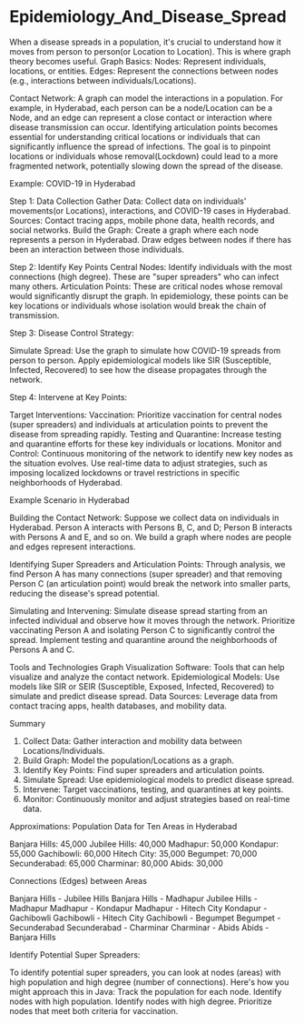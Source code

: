 # Epidemiology_And_Disease_Spread
When a disease spreads in a population, it's crucial to understand how it moves from person to person(or Location to Location). This is where graph theory becomes useful.
Graph Basics:
Nodes: Represent individuals, locations, or entities.
Edges: Represent the connections between nodes (e.g., interactions between individuals/Locations).

Contact Network:
A graph can model the interactions in a population. For example, in Hyderabad, each person can be a node/Location can be a Node, and an edge can represent a close contact or interaction where disease transmission can occur. Identifying articulation points becomes essential for understanding critical locations or individuals that can significantly influence the spread of infections. The goal is to pinpoint locations or individuals whose removal(Lockdown) could lead to a more fragmented network, potentially slowing down the spread of the disease. 

Example: COVID-19 in Hyderabad

Step 1: Data Collection
Gather Data:
Collect data on individuals' movements(or Locations), interactions, and COVID-19 cases in Hyderabad.
Sources: Contact tracing apps, mobile phone data, health records, and social networks.
Build the Graph:
Create a graph where each node represents a person in Hyderabad.
Draw edges between nodes if there has been an interaction between those individuals.

Step 2: Identify Key Points
Central Nodes:
Identify individuals with the most connections (high degree). These are "super spreaders" who can infect many others.
Articulation Points:
These are critical nodes whose removal would significantly disrupt the graph. In epidemiology, these points can be key locations or individuals whose isolation would break the chain of transmission.

Step 3: Disease Control Strategy:

Simulate Spread:
Use the graph to simulate how COVID-19 spreads from person to person.
Apply epidemiological models like SIR (Susceptible, Infected, Recovered) to see how the disease propagates through the network.

Step 4: Intervene at Key Points:

Target Interventions:
Vaccination: Prioritize vaccination for central nodes (super spreaders) and individuals at articulation points to prevent the disease from spreading rapidly.
Testing and Quarantine: Increase testing and quarantine efforts for these key individuals or locations.
Monitor and Control:
Continuous monitoring of the network to identify new key nodes as the situation evolves.
Use real-time data to adjust strategies, such as imposing localized lockdowns or travel restrictions in specific neighborhoods of Hyderabad.

Example Scenario in Hyderabad

Building the Contact Network:
Suppose we collect data on individuals in Hyderabad. Person A interacts with Persons B, C, and D; Person B interacts with Persons A and E, and so on.
We build a graph where nodes are people and edges represent interactions. 

Identifying Super Spreaders and Articulation Points:
Through analysis, we find Person A has many connections (super spreader) and that removing Person C (an articulation point) would break the network into smaller parts, reducing the disease's spread potential.

Simulating and Intervening:
Simulate disease spread starting from an infected individual and observe how it moves through the network.
Prioritize vaccinating Person A and isolating Person C to significantly control the spread.
Implement testing and quarantine around the neighborhoods of Persons A and C.

Tools and Technologies
Graph Visualization Software: Tools that can help visualize and analyze the contact network.
Epidemiological Models: Use models like SIR or SEIR (Susceptible, Exposed, Infected, Recovered) to simulate and predict disease spread.
Data Sources: Leverage data from contact tracing apps, health databases, and mobility data.

Summary

1. Collect Data: Gather interaction and mobility data between Locations/Individuals.
2. Build Graph: Model the population/Locations as a graph.
3. Identify Key Points: Find super spreaders and articulation points.
4. Simulate Spread: Use epidemiological models to predict disease spread.
5. Intervene: Target vaccinations, testing, and quarantines at key points.
6. Monitor: Continuously monitor and adjust strategies based on real-time data.

Approximations:
Population Data for Ten Areas in Hyderabad

Banjara Hills: 45,000
Jubilee Hills: 40,000
Madhapur: 50,000
Kondapur: 55,000
Gachibowli: 60,000
Hitech City: 35,000
Begumpet: 70,000
Secunderabad: 65,000
Charminar: 80,000
Abids: 30,000

Connections (Edges) between Areas

Banjara Hills - Jubilee Hills
Banjara Hills - Madhapur
Jubilee Hills - Madhapur
Madhapur - Kondapur
Madhapur - Hitech City
Kondapur - Gachibowli
Gachibowli - Hitech City
Gachibowli - Begumpet
Begumpet - Secunderabad
Secunderabad - Charminar
Charminar - Abids
Abids - Banjara Hills

Identify Potential Super Spreaders:

To identify potential super spreaders, you can look at nodes (areas) with high population and high degree (number of connections). Here's how you might approach this in Java:
Track the population for each node.
Identify nodes with high population.
Identify nodes with high degree.
Prioritize nodes that meet both criteria for vaccination.




